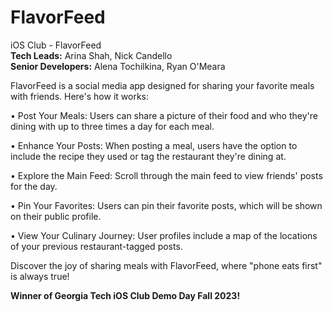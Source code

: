 # FlavorFeed
iOS Club - FlavorFeed\
**Tech Leads:** Arina Shah, Nick Candello\
**Senior Developers:** Alena Tochilkina, Ryan O'Meara


FlavorFeed is a social media app designed for sharing your favorite meals with friends. Here's how it works:

• Post Your Meals: Users can share a picture of their food and who they're dining with up to three times a day for each meal.

• Enhance Your Posts: When posting a meal, users have the option to include the recipe they used or tag the restaurant they're dining at.

• Explore the Main Feed: Scroll through the main feed to view friends' posts for the day.

• Pin Your Favorites: Users can pin their favorite posts, which will be shown on their public profile.

• View Your Culinary Journey: User profiles include a map of the locations of your previous restaurant-tagged posts.

Discover the joy of sharing meals with FlavorFeed, where "phone eats first" is always true!



**Winner of Georgia Tech iOS Club Demo Day Fall 2023!**
